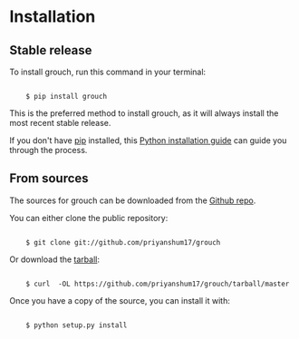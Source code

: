 # Installation

## Stable release

To install grouch, run this command in your terminal:

```batch

    $ pip install grouch
```

This is the preferred method to install grouch, as it will always
install the most recent stable release.

If you don't have [pip](https://pip.pypa.io) installed, this 
[Python installation guide](http://docs.python-guide.org/en/latest/starting/installation/) 
can guide you through the process.


## From sources

The sources for grouch can be downloaded from the 
[Github repo](https://github.com/priyanshum17/grouch).

You can either clone the public repository:

```batch

    $ git clone git://github.com/priyanshum17/grouch
```

Or download the [tarball](https://github.com/priyanshum17/grouch/tarball/master):

```batch

    $ curl  -OL https://github.com/priyanshum17/grouch/tarball/master
```

Once you have a copy of the source, you can install it with:

```batch

    $ python setup.py install
```
